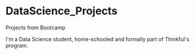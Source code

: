 # DataScience_Projects
Projects from Bootcamp

I'm a Data Science student, home-schooled and formally part of Thinkful's program.
